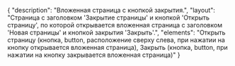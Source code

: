 {
"description": "Вложенная страница с кнопкой закрытия.",
"layout": "Страница с заголовком 'Закрытие страницы' и кнопкой 'Открыть страницу', по которой открывается вложенная страница с заголовком 'Новая страницы' и кнопкой закрытия 'Закрыть'.",
"elements": "Открыть страницу (кнопка, button, расположение сверху слева, при нажатии на кнопку открывается вложенная страница),
Закрыть (кнопка, button, при нажатии на кнопку закрывается вложенная страница)"
}